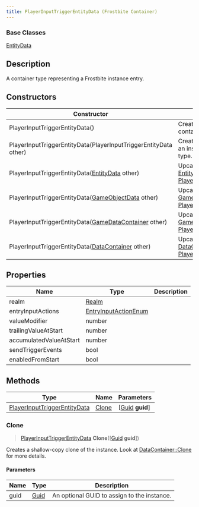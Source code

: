```yaml
---
title: PlayerInputTriggerEntityData (Frostbite Container)
---
```

### Base Classes

[EntityData](EntityData)

## Description

A container type representing a Frostbite instance entry.

## Constructors

| Constructor                                                                             | Description                                                                                                                                     |
| --------------------------------------------------------------------------------------- | ----------------------------------------------------------------------------------------------------------------------------------------------- |
| PlayerInputTriggerEntityData()                                                          | Create a new instance of this container type.                                                                                                   |
| PlayerInputTriggerEntityData(PlayerInputTriggerEntityData other)                        | Create a reference copy of an instance of the same type.                                                                                        |
| PlayerInputTriggerEntityData([EntityData](EntityData) other)                            | Upcast an instance of type [EntityData](EntityData) to [PlayerInputTriggerEntityData](PlayerInputTriggerEntityData).                            |
| PlayerInputTriggerEntityData([GameObjectData](GameObjectData) other)                    | Upcast an instance of type [GameObjectData](GameObjectData) to [PlayerInputTriggerEntityData](PlayerInputTriggerEntityData).                    |
| PlayerInputTriggerEntityData([GameDataContainer](GameDataContainer) other)              | Upcast an instance of type [GameDataContainer](GameDataContainer) to [PlayerInputTriggerEntityData](PlayerInputTriggerEntityData).              |
| PlayerInputTriggerEntityData([DataContainer](/vext/ref/cls/shr/datacontainer) other) | Upcast an instance of type [DataContainer](/vext/ref/cls/shr/datacontainer) to [PlayerInputTriggerEntityData](PlayerInputTriggerEntityData). |

## Properties

| Name                    | Type                                         | Description |
| ----------------------- | -------------------------------------------- | ----------- |
| realm                   | [Realm](Realm)                               |             |
| entryInputActions       | [EntryInputActionEnum](EntryInputActionEnum) |             |
| valueModifier           | number                                       |             |
| trailingValueAtStart    | number                                       |             |
| accumulatedValueAtStart | number                                       |             |
| sendTriggerEvents       | bool                                         |             |
| enabledFromStart        | bool                                         |             |

## Methods

| Type                                                         | Name            | Parameters                                     |
| ------------------------------------------------------------ | --------------- | ---------------------------------------------- |
| [PlayerInputTriggerEntityData](PlayerInputTriggerEntityData) | [Clone](#clone) | \[[Guid](/vext/ref/cls/shr/guid) **guid**\] |

### Clone

> [PlayerInputTriggerEntityData](PlayerInputTriggerEntityData) **Clone**(\[[Guid](/vext/ref/cls/shr/guid) **guid**\])

Creates a shallow-copy clone of the instance. Look at [DataContainer::Clone](/vext/ref/cls/shr/datacontainer#clone) for more details.

#### Parameters

| Name | Type         | Description                                 |
| ---- | ------------ | ------------------------------------------- |
| guid | [Guid](Guid) | An optional GUID to assign to the instance. |
